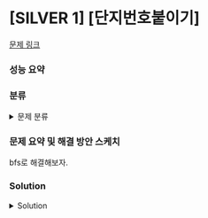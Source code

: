 # [SILVER 1] [단지번호붙이기]

[문제 링크](https://www.acmicpc.net/problem/2667) 

### 성능 요약

### 분류

<details><summary>문제 분류</summary> 

[그래프]

</details>

### 문제 요약 및 해결 방안 스케치

bfs로 해결해보자.

### Solution

<details><summary>Solution</summary> 

[Source Code]

</details>
